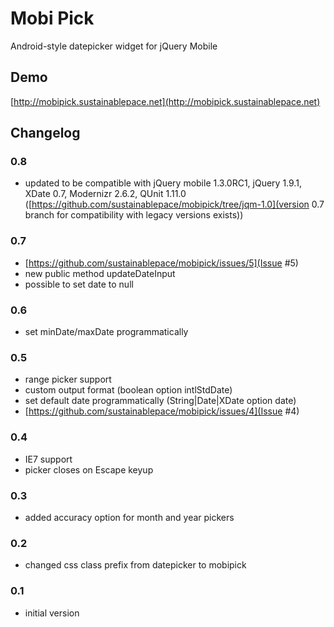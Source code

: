 Mobi Pick
=========

Android-style datepicker widget for jQuery Mobile

Demo
----

[http://mobipick.sustainablepace.net](http://mobipick.sustainablepace.net)

Changelog
---------
### 0.8 ###
* updated to be compatible with jQuery mobile 1.3.0RC1, jQuery 1.9.1, XDate 0.7, Modernizr 2.6.2, QUnit 1.11.0 ([https://github.com/sustainablepace/mobipick/tree/jqm-1.0](version 0.7 branch for compatibility with legacy versions exists))

### 0.7 ###
* [https://github.com/sustainablepace/mobipick/issues/5](Issue #5)
* new public method updateDateInput
* possible to set date to null

### 0.6 ###
* set minDate/maxDate programmatically

### 0.5 ###
* range picker support
* custom output format (boolean option intlStdDate)
* set default date programmatically (String|Date|XDate option date)
* [https://github.com/sustainablepace/mobipick/issues/4](Issue #4)

### 0.4 ###

* IE7 support
* picker closes on Escape keyup

### 0.3 ###

 * added accuracy option for month and year pickers

### 0.2 ###

 * changed css class prefix from datepicker to mobipick

### 0.1 ###

 * initial version


